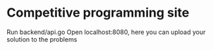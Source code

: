 # Competitive programming site
Run backend/api.go
Open localhost:8080, here you can upload your solution to the problems
